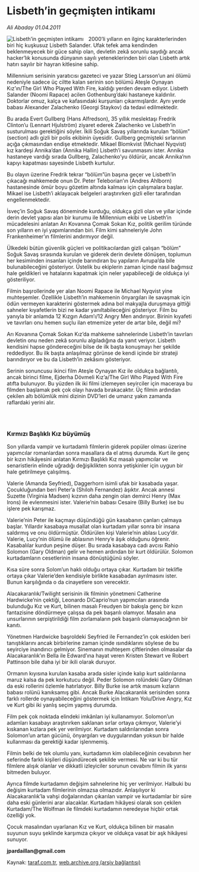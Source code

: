 # Lisbeth’in geçmişten intikamı

*Ali Abaday 01.04.2011*

<div class="yazi"><img align="left" alt="Lisbeth’in geçmişten intikamı" border="0" src="http://www.taraf.com.tr/fotoraflar/makaleler/lisbeth-in-gecmisten-intikami_1688_orijinal.jpg" style="border-right-width:10px; border-color:#FFFFFF"/><p>2000’li yılların en ilginç karakterlerinden biri hiç kuşkusuz Lisbeth Salander. Ufak tefek ama kendinden beklenmeyecek bir güce sahip olan, devletin zekâ sorunlu saydığı ancak hacker’lık konusunda dünyanın sayılı yeteneklerinden biri olan Lisbeth artık hatırı sayılır bir hayran kitlesine sahip.</p>
<p>Millennium serisinin yaratıcısı gazeteci ve yazar Stieg Larsson’un ani ölümü nedeniyle sadece üç ciltte kalan serinin son bölümü Ateşle Oynayan Kız’ın/The Girl Who Played With Fire, kaldığı yerden devam ediyor. Lisbeth Salander (Noomi Rapace) acilen Gothenburg’daki hastaneye kaldırılır. Doktorlar omuz, kalça ve kafasındaki kurşunları çıkarmışlardır. Aynı yerde babası Alexander Zalachenko (Georgi Staykov) da tedavi edilmektedir.</p>
<p>Bu arada Evert Gullberg (Hans Alfredson), 35 yıllık meslektaşı Fredrik Clinton’u (Lennart Hjulström) ziyaret ederek Zalachenko ve Lisbeth’in susturulması gerektiğini söyler. İkili Soğuk Savaş yıllarında kurulan “bölüm” (section) adlı gizli bir polis ekibinin üyesidir. Gullberg geçmişteki sırlarının açığa çıkmasından endişe etmektedir. Mikael Blomkvist (Michael Nyqvist) kız kardeşi Annika’dan (Annika Hallin) Lisbeth’i savunmasını ister. Annika hastaneye vardığı sırada Gullberg, Zalachenko’yu öldürür, ancak Annika’nın kapıyı kapatması sayesinde Lisbeth kurtulur.</p>
<p>Bu olayın üzerine Fredrik tekrar “bölüm”ün başına geçer ve Lisbeth’in çıkacağı mahkemede onun Dr. Peter Teleborian’ın (Andres Ahlborn) hastanesinde ömür boyu gözetim altında kalması için çalışmalara başlar. Mikael ise Lisbeth’i aklayacak belgeleri araştırırken gizli eller tarafından engellenmektedir.</p>
<p>İsveç’in Soğuk Savaş döneminde kurduğu, oldukça gizli olan ve yıllar içinde derin devlet yapısı alan bir kurumu ile Millennium ekibi ve Lisbeth’in mücadelesini anlatan Arı Kovanına Çomak Sokan Kız, politik gerilim türünde son yılların en iyi yapımlarından biri. Film kimi sahneleriyle John Frankenheimer’ın filmlerini andırmıyor değil.</p>
<p>Ülkedeki bütün güvenlik güçleri ve politikacılardan gizli çalışan “bölüm” Soğuk Savaş sırasında kurulan ve giderek derin devlete dönüşen, toplumun her kesiminden insanları içinde barındıran bu yapıların Avrupa’da bile bulunabileceğini gösteriyor. Üstelik bu ekiplerin zaman içinde nasıl bağımsız hale geldikleri ve hatalarını kapatmak için neler yapabileceği de oldukça iyi gösteriliyor.</p>
<p>Filmin başrollerinde yer alan Noomi Rapace ile Michael Nyqvist yine muhteşemler. Özellikle Lisbeth’in mahkemenin önyargıları ile savaşmak için ödün vermeyen karakterini göstermek adına bol makyajla duruşmaya gittiği sahneler kıyafetlerin bizi ne kadar yanıltabileceğini gösteriyor. Film bu yanıyla bir anlamda 12 Kızgın Adam’ı/12 Angry Men andırıyor. Birinin kıyafeti ve tavırları onu hemen suçlu ilan etmemize yeter de artar bile, değil mi?</p>
<p>Arı Kovanına Çomak Sokan Kız’da mahkeme sahnelerinde Lisbeth’in tavırları devletin onu neden zekâ sorunlu algıladığına da yanıt veriyor. Lisbeth kendisini hapse göndereceğini bilse de ilk başta konuşmayı her şekilde reddediyor. Bu ilk başta anlaşılmaz görünse de kendi içinde bir strateji barındırıyor ve bu da Lisbeth’in zekâsını gösteriyor.</p>
<p>Serinin sonuncusu ikinci film Ateşle Oynayan Kız ile oldukça bağlantılı, ancak birinci filme, Ejderha Dövmeli Kız’a/The Girl Who Played With Fire atıfta bulunuyor. Bu yüzden ilk iki filmi izlemeyen seyirciler için maceraya bu filmden başlamak pek çok olayı havada bırakacaktır. Üç filmin ardından çekilen altı bölümlük mini dizinin DVD’leri de umarız yakın zamanda raflardaki yerini alır.</p>
<h3> </h3>
<h3>Kırmızı Başlıklı Kız büyümüş</h3>
<p>Son yıllarda vampir ve kurtadamlı filmlerin giderek popüler olması üzerine yapımcılar romanlardan sonra masallara da el atmış durumda. Kurt ile genç bir kızın hikâyesini anlatan Kırmızı Başlıklı Kız masalı yapımcılar ve senaristlerin elinde uğradığı değişiklikten sonra yetişkinler için uygun bir hale getirilmeye çalışılmış.</p>
<p>Valerie (Amanda Seyfried), Daggerhorn isimli ufak bir kasabada yaşar. Çocukluğundan beri Peter’a (Shiloh Fernandez) âşıktır. Ancak annesi Suzette (Virginia Madsen) kızının daha zengin olan demirci Henry (Max Irons) ile evlenmesini ister. Valerie’nin babası Cesaire (Billy Burke) ise bu işlere pek karışmaz.</p>
<p>Valerie’nin Peter ile kaçmayı düşündüğü gün kasabanın çanları çalmaya başlar. Yıllardır kasabaya musallat olan kurtadam yıllar sonra bir insana saldırmış ve onu öldürmüştür. Öldürülen kişi Valerie’nin ablası Lucy’dir. Valerie, Lucy’nin ölümü ile ablasının Henry’e âşık olduğunu öğrenir. Kasabalılar kurdun peşine düşer. Bu sırada kasabaya cadı avcısı Rahio Solomon (Gary Oldman) gelir ve hemen ardından bir kurt öldürülür. Solomon kurtadamların cesetlerinin insana dönüştüğünü söyler.</p>
<p>Kısa süre sonra Solom’un haklı olduğu ortaya çıkar. Kurtadam bir teklifle ortaya çıkar Valerie’den kendisiyle birlikte kasabadan ayrılmasını ister. Bunun karşılığında o da cinayetlere son verecektir.</p>
<p>Alacakaranlık/Twilight serisinin ilk filminin yönetmeni Catherine Hardwicke’nin çektiği, Leonardo DiCaprio’nun yapımcıları arasında bulunduğu Kız ve Kurt, bilinen masalı Freudyen bir bakışla genç bir kızın fantazisine döndürmeye çalışsa da pek başarılı olamıyor. Masalın ana unsurlarının serpiştirildiği film zorlamaların pek başarılı olamayacağının bir kanıtı.</p>
<p>Yönetmen Hardwicke başroldeki Seyfried ile Fernandez’in çok eskiden beri tanıştıklarını ancak birbirlerine zaman içinde ısındıklarını söylese de bu seyirciye inandırıcı gelmiyor. Sinemanın muhteşem çiftlerinden olmasalar da Alacakaranlık’ın Bella ile Edward’ına hayat veren Kristen Stewart ve Robert Pattinson bile daha iyi bir ikili olarak duruyor.</p>
<p>Ormanın kıyısına kurulan kasaba arada sisler içinde kalıp kurt saldırılarına maruz kalsa da pek korkutucu değil. Peder Solomon rolündeki Gary Oldman da eski rollerini özlemle hatırlatıyor. Billy Burke ise artık masum kızların babası rolünü kanıksamış gibi. Ancak Burke Alacakaranlık serisinden sonra farklı rollerde oynayabileceğini göstermek için İntikam Yolu/Drive Angry, Kız ve Kurt gibi iki yanlış seçim yapmış durumda.</p>
<p>Film pek çok noktada elindeki imkânları iyi kullanamıyor. Solomon’un adamları kasabayı araştırırken saklanan sırlar ortaya çıkmıyor, Valerie’yi kıskanan kızlara pek yer verilmiyor. Kurtadam saldırılarından sonra Solomon’un artan gücünü, önyargıları ve duygularından yoksun bir halde kullanması da gerektiği kadar işlenmemiş.</p>
<p>Filmin belki de tek olumlu yanı, kurtadamın kim olabileceğinin cevabının her seferinde farklı kişileri düşündürecek şekilde vermesi. Ne var ki bu tür filmlere alışık olanlar ve dikkatli izleyiciler sorunun cevabını filmin ilk yarısı bitmeden buluyor.</p>
<p>Ayrıca filmde kurtadamın değişim sahnelerine hiç yer verilmiyor. Halbuki bu değişim kurtadam filmlerinin olmazsa olmazıdır. Anlaşılıyor ki Alacakaranlık’la vahşi doğalarından çıkarılan vampir ve kurtadamlar bir süre daha eski günlerini arar alacaklar. Kurtadam hikâyesi olarak son çekilen Kurtadam/The Wolfman ile filmdeki kurtadamın neredeyse hiçbir ortak özelliği yok.</p>
<p>Çocuk masalından uyarlanan Kız ve Kurt, oldukça bilinen bir masalın suyunun suyu şeklinde karşımıza çıkıyor ve oldukça vasat bir aşk hikâyesi sunuyor.</p><b>
<p>jpardaillan@gmail.com</p></b>
</div>

Kaynak: [taraf.com.tr](http://www.taraf.com.tr/ali-abaday/makale-lisbeth-in-gecmisten-intikami.htm), [web.archive.org (arşiv bağlantısı)](http://web.archive.org/web/20130623052218/http://www.taraf.com.tr/ali-abaday/makale-lisbeth-in-gecmisten-intikami.htm)
